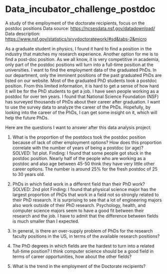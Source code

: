 # Data_incubator_challenge_postdoc
A study of the employment of the doctorate recipients, focus on the postdoc positions 
Data source: https://ncsesdata.nsf.gov/datadownload/
Data description: https://www.nsf.gov/statistics/srvydoctoratework/#sd&tabs-2&micro

As a graduate student in physics, I found it hard to find a position in the industry that matches my research experience. Another option for me is to find a post-doc position. As we all know, it is very competitive in academia, only part of the postdoc positions will turn into a full-time position at the universities. I want to find the employment data of the graduated PhDs. In our department, only the imminent positions of the past graduated PhDs are listed on our website. Most of the graduated PhD students took a postdoc position. From this limited information, it is hard to get a sense of how hard it will be for the PhD students to get a job. I have seen people working as a postdoc for over ten years. I found that National Science Foundation (NSF) has surveyed thousands of PhDs about their career after graduation.  I want to use the survey data to analyze the career of the PhDs. Hopefully, by looking into the career of the PhDs, I can get some insight on it, which will help the future PhDs. 

Here are the questions I want to answer after this data analysis project:

1. What is the proportion of the postdocs took the postdoc position because of lack of other employment options? How does this proportion correlate with the number of years of being a postdoc (or age)? SOLVED: 1st plot.
Finding: I found that some people got stuck in the postdoc position. Nearly half of the people who are working as a postdoc and also age between 45-50 think they have very little other career options. The number is around 25% for the fresh postdoc of 25 to 30 years old.

2. PhDs in which field work in a different field than their PhD work? SOLVED: 2nd plot
Finding: I found that physical science major has the largest proportion of PhDs that work in a field not so strongly related to their PhD research. It is surprising to see that a lot of engineering majors also work outside of their PhD research. Psychology, health, and computer science majors seem to have a good fit between their research and the job. I have to admit that the difference between fields is much smaller than I expected.

3. In general, is there an over-supply problem of PhDs for the research faculty positions in the US, in terms of the available research positions?

4. The PhD degrees in which fields are the hardest to turn into a related full-time position? I think computer science should be a good field in terms of career opportunities, how about the other fields?

5. What is the trend in the employment of the Doctorate recipients?  

